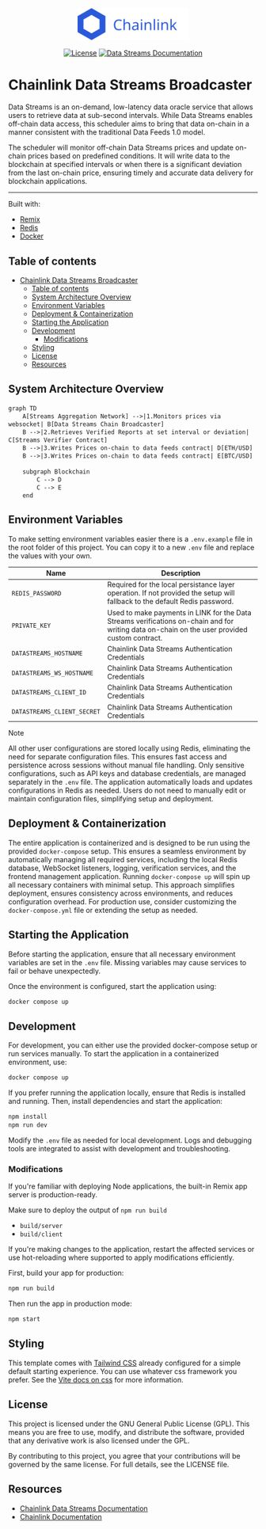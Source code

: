 <div style="text-align:center" align="center">
    <a href="https://chain.link" target="_blank">
        <img src="https://raw.githubusercontent.com/smartcontractkit/chainlink/develop/docs/logo-chainlink-blue.svg" width="225" alt="Chainlink logo">
    </a>

[![License](https://img.shields.io/badge/license-GPL-blue)](https://github.com/smartcontractkit/ccip-javascript-sdk/blob/main/LICENSE)
[![Data Streams Documentation](https://img.shields.io/static/v1?label=data-streams-docs&message=latest&color=blue)](https://docs.chain.link/data-streams/)
</div>

# Chainlink Data Streams Broadcaster

Data Streams is an on-demand, low-latency data oracle service that allows users to retrieve data at sub-second intervals. While Data Streams enables off-chain data access, this scheduler aims to bring that data on-chain in a manner consistent with the traditional Data Feeds 1.0 model.

The scheduler will monitor off-chain Data Streams prices and update on-chain prices based on predefined conditions. It will write data to the blockchain at specified intervals or when there is a significant deviation from the last on-chain price, ensuring timely and accurate data delivery for blockchain applications.

--- 

Built with:
- [Remix](https://remix.run/docs)
- [Redis](https://redis.io)
- [Docker](https://www.docker.com)

## Table of contents

- [Chainlink Data Streams Broadcaster](#chainlink-data-streams-broadcaster)
  - [Table of contents](#table-of-contents)
  - [System Architecture Overview](#system-architecture-overview)
  - [Environment Variables](#environment-variables)
  - [Deployment \& Containerization](#deployment--containerization)
  - [Starting the Application](#starting-the-application)
  - [Development](#development)
    - [Modifications](#modifications)
  - [Styling](#styling)
  - [License](#license)
  - [Resources](#resources)

## System Architecture Overview

```mermaid
graph TD
    A[Streams Aggregation Network] -->|1.Monitors prices via websocket| B[Data Streams Chain Broadcaster]
    B -->|2.Retrieves Verified Reports at set interval or deviation| C[Streams Verifier Contract]
    B -->|3.Writes Prices on-chain to data feeds contract| D[ETH/USD]
    B -->|3.Writes Prices on-chain to data feeds contract| E[BTC/USD]
    
    subgraph Blockchain
        C --> D
        C --> E
    end
```

## Environment Variables

To make setting environment variables easier there is a `.env.example` file in the root folder of this project. You can copy it to a new `.env` file and replace the values with your own.

| Name                        | Description                                                                                                                                   |
| --------------------------- | --------------------------------------------------------------------------------------------------------------------------------------------- |
| `REDIS_PASSWORD`            | Required for the local persistance layer operation. If not provided the setup will fallback to the default Redis password.                    |
| `PRIVATE_KEY`               | Used to make payments in LINK for the Data Streams verifications on-chain and for writing data on-chain on the user provided custom contract. |
| `DATASTREAMS_HOSTNAME`      | Chainlink Data Streams Authentication Credentials                                                                                             |
| `DATASTREAMS_WS_HOSTNAME`   | Chainlink Data Streams Authentication Credentials                                                                                             |
| `DATASTREAMS_CLIENT_ID`     | Chainlink Data Streams Authentication Credentials                                                                                             |
| `DATASTREAMS_CLIENT_SECRET` | Chainlink Data Streams Authentication Credentials                                                                                             |

> [!NOTE]
> All other user configurations are stored locally using Redis, eliminating the need for separate configuration files. This ensures fast access and persistence across sessions without manual file handling. Only sensitive configurations, such as API keys and database credentials, are managed separately in the `.env` file. The application automatically loads and updates configurations in Redis as needed. Users do not need to manually edit or maintain configuration files, simplifying setup and deployment.

## Deployment & Containerization  

The entire application is containerized and is designed to be run using the provided `docker-compose` setup. This ensures a seamless environment by automatically managing all required services, including the local Redis database, WebSocket listeners, logging, verification services, and the frontend management application. Running `docker-compose up` will spin up all necessary containers with minimal setup. This approach simplifies deployment, ensures consistency across environments, and reduces configuration overhead. For production use, consider customizing the `docker-composе.yml` file or extending the setup as needed.
## Starting the Application
Before starting the application, ensure that all necessary environment variables are set in the `.env` file. Missing variables may cause services to fail or behave unexpectedly.

Once the environment is configured, start the application using:

```sh
docker compose up
```

## Development

For development, you can either use the provided docker-compose setup or run services manually. To start the application in a containerized environment, use:

```sh
docker compose up
```

If you prefer running the application locally, ensure that Redis is installed and running. Then, install dependencies and start the application:

```sh
npm install
npm run dev
```

Modify the `.env` file as needed for local development. Logs and debugging tools are integrated to assist with development and troubleshooting.

### Modifications

If you're familiar with deploying Node applications, the built-in Remix app server is production-ready.

Make sure to deploy the output of `npm run build`

- `build/server`
- `build/client`

If you're making changes to the application, restart the affected services or use hot-reloading where supported to apply modifications efficiently.

First, build your app for production:

```sh
npm run build
```

Then run the app in production mode:

```sh
npm start
```


## Styling

This template comes with [Tailwind CSS](https://tailwindcss.com/) already configured for a simple default starting experience. You can use whatever css framework you prefer. See the [Vite docs on css](https://vitejs.dev/guide/features.html#css) for more information.

## License
This project is licensed under the GNU General Public License (GPL). This means you are free to use, modify, and distribute the software, provided that any derivative work is also licensed under the GPL.

By contributing to this project, you agree that your contributions will be governed by the same license. For full details, see the LICENSE file.

## Resources

- [Chainlink Data Streams Documentation](https://docs.chain.link/data-streams)
- [Chainlink Documentation](https://docs.chain.link/)